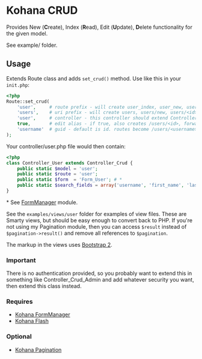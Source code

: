 Kohana CRUD
===========

Provides New (**C**reate), Index (**R**ead), Edit (**U**pdate), **D**elete functionality for the given model.

See example/ folder.

Usage
-----

Extends Route class and adds `set_crud()` method. Use like this in your `init.php`:

```php
<?php
Route::set_crud(
    'user',     # route prefix - will create user_index, user_new, user_edit, user_delete    
    'users',    # uri prefix - will create users, users/new, users/<id>/edit, users/<id>/delete    
    'user',     # controller - this controller should extend Controller_Crud    
    true,       # edit alias - if true, also creates /users/<id>, forwarding to /users/<id>/edit    
    'username'  # guid - default is id. routes become /users/<username>/edit, etc 
);
```
Your controller/user.php file would then contain:

```php
<?php
class Controller_User extends Controller_Crud {
	public static $model = 'user';
	public static $route = 'user';
	public static $form  = 'Form_User'; # *
	public static $search_fields = array('username', 'first_name', 'last_name', 'email');
}
```

\* See [FormManager](https://github.com/colinbm/kohana-formmanager) module.

See the `examples/views/user` folder for examples of view files. These are Smarty views, but should be easy enough to convert back to PHP. If you're not using my Pagination module, then you can access `$result` instead of `$pagination->result()` and remove all references to `$pagination`.

The markup in the views uses [Bootstrap 2](http://twitter.github.com/bootstrap/).

### Important

There is no authentication provided, so you probably want to extend this in something like Controller_Crud_Admin and add whatever security you want, then extend this class instead.

### Requires

* [Kohana FormManager](https://github.com/colinbm/kohana-formmanager)
* [Kohana Flash](https://github.com/colinbm/kohana-flash)

### Optional
* [Kohana Pagination](https://github.com/colinbm/kohana-pagination)
